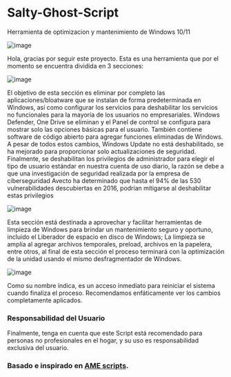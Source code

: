 # Salty-Ghost-Script
Herramienta de optimizacion y mantenimiento de Windows 10/11

![image](https://user-images.githubusercontent.com/108878822/178404340-f8d0ab64-99b9-4402-85fb-795db5c6b282.png)


Hola, gracias por seguir este proyecto. 
Esta es una herramienta que por el momento se encuentra dividida en 3 secciones:

![image](https://user-images.githubusercontent.com/108878822/178405557-15047753-bce5-471d-8f1f-69ac068bbcd8.png)

El objetivo de esta sección es eliminar por completo las aplicaciones/bloatware que se instalan de forma predeterminada en Windows, así como configurar los servicios para deshabilitar los servicios no funcionales para la mayoría de los usuarios no empresariales. 
Windows Defender, One Drive se eliminan y el Panel de control se configura para mostrar solo las opciones básicas para el usuario. También contiene software de código abierto para agregar funciones eliminadas de Windows. A pesar de todos estos cambios, Windows Update no está deshabilitado, se ha mejorado para proporcionar solo  actualizaciones de seguridad. Finalmente, se deshabilitan los privilegios de administrador para elegir el tipo de usuario estándar en nuestra cuenta de uso diario, la razón se debe a que una investigación de seguridad realizada por la empresa de ciberseguridad Avecto ha determinado que hasta el 94% de las 530 vulnerabilidades descubiertas en 2016, podrían mitigarse al deshabilitar estas privilegios

![image](https://user-images.githubusercontent.com/108878822/178405587-58f7b6be-0b84-4b72-800f-cf40a1611bb8.png)

Esta sección está destinada a aprovechar y facilitar herramientas de limpieza de Windows para brindar un mantenimiento seguro y oportuno, incluido el Liberador de espacio en disco de Windows; La limpieza se amplía al agregar archivos temporales, preload, archivos en la papelera, entre otros, al final de esta sección el proceso terminará con la optimización de la unidad usando el mismo desfragmentador de Windows.

![image](https://user-images.githubusercontent.com/108878822/178405610-d05fcf0a-b0f8-4603-809b-0f2aac3c64df.png)

Como su nombre indica, es un acceso inmediato para reiniciar el sistema cuando finaliza el proceso. Recomendamos enfáticamente ver  los cambios completamente aplicados. 

### Responsabilidad del Usuario
Finalmente, tenga en cuenta que este Script está recomendado para personas no profesionales en el hogar, y su uso es  responsabilidad exclusiva del usuario.

### Basado e inspirado en [AME scripts](https://git.ameliorated.info/lucid/scripts). 
